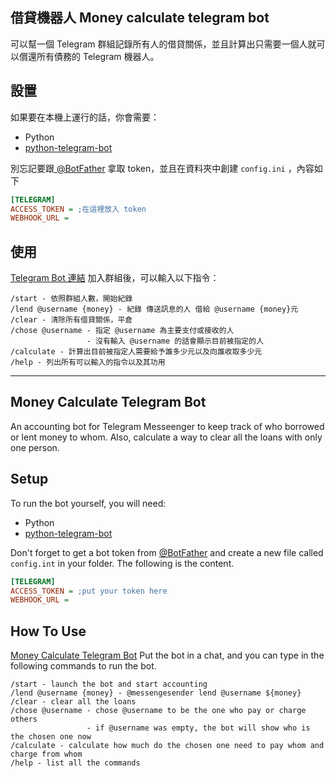 ## 借貸機器人 Money calculate telegram bot

可以幫一個 Telegram 群組記錄所有人的借貸關係，並且計算出只需要一個人就可以償還所有債務的 Telegram 機器人。 

## 設置
如果要在本機上運行的話，你會需要：

* Python
* [python-telegram-bot](https://python-telegram-bot.org/)

別忘記要跟[ @BotFather](https://telegram.me/BotFather) 拿取 token，並且在資料夾中創建 ```config.ini``` ，內容如下
```ini
[TELEGRAM]
ACCESS_TOKEN = ;在這裡放入 token 
WEBHOOK_URL = 
```
## 使用
[Telegram Bot 連結](t.me/calculate_money_bot)
加入群組後，可以輸入以下指令：
```
/start - 依照群組人數，開始紀錄
/lend @username {money} - 紀錄 傳送訊息的人 借給 @username {money}元
/clear - 清除所有借貸關係，平倉
/chose @username - 指定 @username 為主要支付或接收的人
                 - 沒有輸入 @username 的話會顯示目前被指定的人
/calculate - 計算出目前被指定人需要給予誰多少元以及向誰收取多少元
/help - 列出所有可以輸入的指令以及其功用
```

---

## Money Calculate Telegram Bot
An accounting bot for Telegram Messeenger to keep track of who borrowed or lent money to whom. Also, calculate a way to clear all the loans with only one person. 

## Setup
To run the bot yourself, you will need:
* Python
* [python-telegram-bot](https://python-telegram-bot.org/)

Don't forget to get a bot token from [@BotFather](https://telegram.me/BotFather) and create a new file called ```config.int``` in your folder. The following is the content.  
```ini
[TELEGRAM]
ACCESS_TOKEN = ;put your token here
WEBHOOK_URL = 
```
## How To Use
[Money Calculate Telegram Bot](t.me/calculate_money_bot)
Put the bot in a chat, and you can type in the following commands to run the bot.
```
/start - launch the bot and start accounting
/lend @username {money} - @messengesender lend @username ${money}
/clear - clear all the loans
/chose @username - chose @username to be the one who pay or charge others
                 - if @username was empty, the bot will show who is the chosen one now
/calculate - calculate how much do the chosen one need to pay whom and charge from whom
/help - list all the commands
```